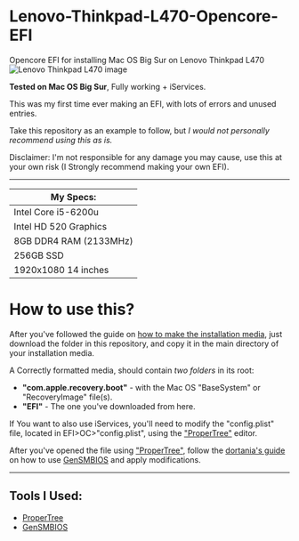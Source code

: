 # Lenovo-Thinkpad-L470-Opencore-EFI
Opencore EFI for installing Mac OS Big Sur on Lenovo Thinkpad L470
<img src="https://m.media-amazon.com/images/I/51TwKqhakhS.jpg" alt="Lenovo Thinkpad L470 image"/>

**Tested on Mac OS Big Sur**, Fully working + iServices.

This was my first time ever making an EFI, with lots of errors and unused entries.

Take this repository as an example to follow, but *I would not personally recommend using this as is.*

Disclaimer: I'm not responsible for any damage you may cause, use this at your own risk (I Strongly recommend making your own EFI).

---

| My Specs:                                      |
|---------------------------------------------|
| Intel Core i5-6200u                         | 
| Intel HD 520 Graphics                       |
| 8GB DDR4 RAM (2133MHz)                      |
| 256GB SSD                                   |
| 1920x1080 14 inches                         |

# How to use this?

After you've followed the guide on [how to make the installation media](https://dortania.github.io/OpenCore-Install-Guide/installer-guide/), just download the folder in this repository, and copy it in the main directory of your installation media.

A Correctly formatted media, should contain *two folders* in its root:
- **"com.apple.recovery.boot"** - with the Mac OS "BaseSystem" or "RecoveryImage" file(s).
- **"EFI"** - The one you've downloaded from here.

If You want to also use iServices, you'll need to modify the "config.plist" file, located in EFI>OC>"config.plist", using the ["ProperTree"](https://github.com/corpnewt/ProperTree) editor.

After you've opened the file using ["ProperTree"](https://github.com/corpnewt/ProperTree), follow the  [dortania's guide](https://dortania.github.io/OpenCore-Install-Guide/config-laptop.plist/ivy-bridge.html#platforminfo) on how to use [GenSMBIOS](https://github.com/corpnewt/GenSMBIOS) and apply modifications.
___




## Tools I Used:
- [ProperTree](https://github.com/corpnewt/ProperTree)
- [GenSMBIOS](https://github.com/corpnewt/GenSMBIOS)
